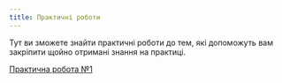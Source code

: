 ```yaml
---
title: Практичні роботи
---
```


Тут ви зможете знайти практичні роботи до тем, які допоможуть вам закріпити щойно отримані знання на практиці.

[Практична робота №1](pw1.md)